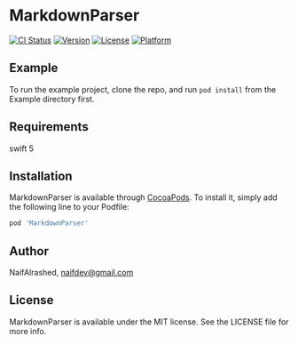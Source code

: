 # MarkdownParser

[![CI Status](https://img.shields.io/travis/NaifAlrashed/MarkdownParser.svg?style=flat)](https://travis-ci.org/NaifAlrashed/MarkdownParser)
[![Version](https://img.shields.io/cocoapods/v/MarkdownParser.svg?style=flat)](https://cocoapods.org/pods/MarkdownParser)
[![License](https://img.shields.io/cocoapods/l/MarkdownParser.svg?style=flat)](https://cocoapods.org/pods/MarkdownParser)
[![Platform](https://img.shields.io/cocoapods/p/MarkdownParser.svg?style=flat)](https://cocoapods.org/pods/MarkdownParser)

## Example

To run the example project, clone the repo, and run `pod install` from the Example directory first.

## Requirements

swift 5

## Installation

MarkdownParser is available through [CocoaPods](https://cocoapods.org). To install
it, simply add the following line to your Podfile:

```ruby
pod 'MarkdownParser'
```

## Author

NaifAlrashed, naifdev@gmail.com

## License

MarkdownParser is available under the MIT license. See the LICENSE file for more info.
